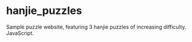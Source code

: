 # hanjie_puzzles
Sample puzzle website, featuring 3 hanjie puzzles of increasing difficulty. JavaScript. 

